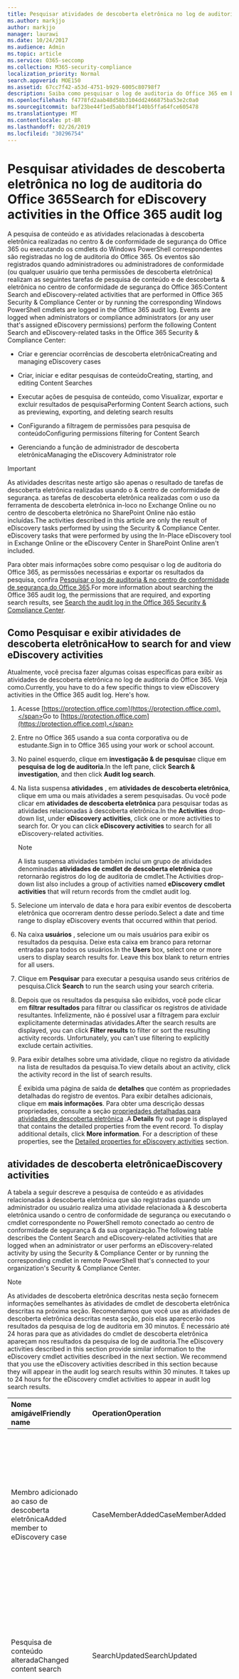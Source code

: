```yaml
---
title: Pesquisar atividades de descoberta eletrônica no log de auditoria do Office 365
ms.author: markjjo
author: markjjo
manager: laurawi
ms.date: 10/24/2017
ms.audience: Admin
ms.topic: article
ms.service: O365-seccomp
ms.collection: M365-security-compliance
localization_priority: Normal
search.appverid: MOE150
ms.assetid: 67cc7f42-a53d-4751-b929-6005c80798f7
description: Saiba como pesquisar o log de auditoria do Office 365 em busca de eventos registrados quando os administradores de conformidade executam tarefas de pesquisa de conteúdo &amp; e casos de descoberta eletrônica no centro de conformidade de segurança.
ms.openlocfilehash: f4778fd2aab48d58b3104dd2466875ba53e2c0a0
ms.sourcegitcommit: baf23be44f1ed5abbf84f140b5ffa64fce605478
ms.translationtype: MT
ms.contentlocale: pt-BR
ms.lasthandoff: 02/26/2019
ms.locfileid: "30296754"
---
```

# <a name="search-for-ediscovery-activities-in-the-office-365-audit-log"></a><span data-ttu-id="7f878-103">Pesquisar atividades de descoberta eletrônica no log de auditoria do Office 365</span><span class="sxs-lookup"><span data-stu-id="7f878-103">Search for eDiscovery activities in the Office 365 audit log</span></span>

<span data-ttu-id="7f878-p101">A pesquisa de conteúdo e as atividades relacionadas à descoberta eletrônica realizadas no centro &amp; de conformidade de segurança do Office 365 ou executando os cmdlets do Windows PowerShell correspondentes são registradas no log de auditoria do Office 365. Os eventos são registrados quando administradores ou administradores de conformidade (ou qualquer usuário que tenha permissões de descoberta eletrônica) realizam as seguintes tarefas de pesquisa de conteúdo e de descoberta &amp; eletrônica no centro de conformidade de segurança do Office 365:</span><span class="sxs-lookup"><span data-stu-id="7f878-p101">Content Search and eDiscovery-related activities that are performed in Office 365 Security &amp; Compliance Center or by running the corresponding Windows PowerShell cmdlets are logged in the Office 365 audit log. Events are logged when administrators or compliance administrators (or any user that's assigned eDiscovery permissions) perform the following Content Search and eDiscovery-related tasks in the Office 365 Security &amp; Compliance Center:</span></span>
  
- <span data-ttu-id="7f878-106">Criar e gerenciar ocorrências de descoberta eletrônica</span><span class="sxs-lookup"><span data-stu-id="7f878-106">Creating and managing eDiscovery cases</span></span>
    
- <span data-ttu-id="7f878-107">Criar, iniciar e editar pesquisas de conteúdo</span><span class="sxs-lookup"><span data-stu-id="7f878-107">Creating, starting, and editing Content Searches</span></span>
    
- <span data-ttu-id="7f878-108">Executar ações de pesquisa de conteúdo, como Visualizar, exportar e excluir resultados de pesquisa</span><span class="sxs-lookup"><span data-stu-id="7f878-108">Performing Content Search actions, such as previewing, exporting, and deleting search results</span></span>
    
- <span data-ttu-id="7f878-109">ConFigurando a filtragem de permissões para pesquisa de conteúdo</span><span class="sxs-lookup"><span data-stu-id="7f878-109">Configuring permissions filtering for Content Search</span></span>
    
- <span data-ttu-id="7f878-110">Gerenciando a função de administrador de descoberta eletrônica</span><span class="sxs-lookup"><span data-stu-id="7f878-110">Managing the eDiscovery Administrator role</span></span>
    
> [!IMPORTANT]
> <span data-ttu-id="7f878-p102">As atividades descritas neste artigo são apenas o resultado de tarefas de descoberta eletrônica realizadas usando o &amp; centro de conformidade de segurança. as tarefas de descoberta eletrônica realizadas com o uso da ferramenta de descoberta eletrônica in-loco no Exchange Online ou no centro de descoberta eletrônica no SharePoint Online não estão incluídas.</span><span class="sxs-lookup"><span data-stu-id="7f878-p102">The activities described in this article are only the result of eDiscovery tasks performed by using the Security &amp; Compliance Center. eDiscovery tasks that were performed by using the In-Place eDiscovery tool in Exchange Online or the eDiscovery Center in SharePoint Online aren't included.</span></span> 
  
<span data-ttu-id="7f878-113">Para obter mais informações sobre como pesquisar o log de auditoria do Office 365, as permissões necessárias e exportar os resultados da pesquisa, confira [Pesquisar o log de auditoria &amp; no centro de conformidade de segurança do Office 365](search-the-audit-log-in-security-and-compliance.md).</span><span class="sxs-lookup"><span data-stu-id="7f878-113">For more information about searching the Office 365 audit log, the permissions that are required, and exporting search results, see [Search the audit log in the Office 365 Security &amp; Compliance Center](search-the-audit-log-in-security-and-compliance.md).</span></span>
  
## <a name="how-to-search-for-and-view-ediscovery-activities"></a><span data-ttu-id="7f878-114">Como Pesquisar e exibir atividades de descoberta eletrônica</span><span class="sxs-lookup"><span data-stu-id="7f878-114">How to search for and view eDiscovery activities</span></span>

<span data-ttu-id="7f878-p103">Atualmente, você precisa fazer algumas coisas específicas para exibir as atividades de descoberta eletrônica no log de auditoria do Office 365. Veja como.</span><span class="sxs-lookup"><span data-stu-id="7f878-p103">Currently, you have to do a few specific things to view eDiscovery activities in the Office 365 audit log. Here's how.</span></span>
  
1. <span data-ttu-id="7f878-117">Acesse [https://protection.office.com](https://protection.office.com).</span><span class="sxs-lookup"><span data-stu-id="7f878-117">Go to [https://protection.office.com](https://protection.office.com).</span></span>
    
2. <span data-ttu-id="7f878-118">Entre no Office 365 usando a sua conta corporativa ou de estudante.</span><span class="sxs-lookup"><span data-stu-id="7f878-118">Sign in to Office 365 using your work or school account.</span></span>
    
3. <span data-ttu-id="7f878-119">No painel esquerdo, clique em **investigação &amp; de pesquisa**e clique em **pesquisa de log de auditoria**.</span><span class="sxs-lookup"><span data-stu-id="7f878-119">In the left pane, click **Search &amp; investigation**, and then click **Audit log search**.</span></span>
    
4. <span data-ttu-id="7f878-p104">Na lista suspensa **atividades** , em **atividades de descoberta eletrônica**, clique em uma ou mais atividades a serem pesquisadas. Ou você pode clicar em **atividades de descoberta eletrônica** para pesquisar todas as atividades relacionadas à descoberta eletrônica.</span><span class="sxs-lookup"><span data-stu-id="7f878-p104">In the **Activities** drop-down list, under **eDiscovery activities**, click one or more activities to search for. Or you can click **eDiscovery activities** to search for all eDiscovery-related activities.</span></span> 
    
    > [!NOTE]
    > <span data-ttu-id="7f878-122">A lista suspensa atividades também inclui um grupo de atividades denominadas **atividades de cmdlet de descoberta eletrônica** que retornarão registros do log de auditoria de cmdlet.</span><span class="sxs-lookup"><span data-stu-id="7f878-122">The Activities drop-down list also includes a group of activities named **eDiscovery cmdlet activities** that will return records from the cmdlet audit log.</span></span> 
  
5.  <span data-ttu-id="7f878-123">Selecione um intervalo de data e hora para exibir eventos de descoberta eletrônica que ocorreram dentro desse período.</span><span class="sxs-lookup"><span data-stu-id="7f878-123">Select a date and time range to display eDiscovery events that occurred within that period.</span></span> 
    
6. <span data-ttu-id="7f878-p105">Na caixa **usuários** , selecione um ou mais usuários para exibir os resultados da pesquisa. Deixe esta caixa em branco para retornar entradas para todos os usuários.</span><span class="sxs-lookup"><span data-stu-id="7f878-p105">In the **Users** box, select one or more users to display search results for. Leave this box blank to return entries for all users.</span></span> 
    
7. <span data-ttu-id="7f878-126">Clique em **Pesquisar** para executar a pesquisa usando seus critérios de pesquisa.</span><span class="sxs-lookup"><span data-stu-id="7f878-126">Click **Search** to run the search using your search criteria.</span></span> 
    
8. <span data-ttu-id="7f878-p106">Depois que os resultados da pesquisa são exibidos, você pode clicar em **filtrar resultados** para filtrar ou classificar os registros de atividade resultantes. Infelizmente, não é possível usar a filtragem para excluir explicitamente determinadas atividades.</span><span class="sxs-lookup"><span data-stu-id="7f878-p106">After the search results are displayed, you can click **Filter results** to filter or sort the resulting activity records. Unfortunately, you can't use filtering to explicitly exclude certain activities.</span></span> 
    
9. <span data-ttu-id="7f878-129">Para exibir detalhes sobre uma atividade, clique no registro da atividade na lista de resultados da pesquisa.</span><span class="sxs-lookup"><span data-stu-id="7f878-129">To view details about an activity, click the activity record in the list of search results.</span></span> 
    
    <span data-ttu-id="7f878-p107">É exibida uma página de saída de **detalhes** que contém as propriedades detalhadas do registro de eventos. Para exibir detalhes adicionais, clique em **mais informações**. Para obter uma descrição dessas propriedades, consulte a seção [propriedades detalhadas para atividades de descoberta eletrônica](#detailed-properties-for-ediscovery-activities) .</span><span class="sxs-lookup"><span data-stu-id="7f878-p107">A **Details** fly out page is displayed that contains the detailed properties from the event record. To display additional details, click **More information**. For a description of these properties, see the [Detailed properties for eDiscovery activities](#detailed-properties-for-ediscovery-activities) section.</span></span> 

  
## <a name="ediscovery-activities"></a><span data-ttu-id="7f878-133">atividades de descoberta eletrônica</span><span class="sxs-lookup"><span data-stu-id="7f878-133">eDiscovery activities</span></span>

<span data-ttu-id="7f878-134">A tabela a seguir descreve a pesquisa de conteúdo e as atividades relacionadas à descoberta eletrônica que são registradas quando um administrador ou usuário realiza uma atividade relacionada à &amp; descoberta eletrônica usando o centro de conformidade de segurança ou executando o cmdlet correspondente no PowerShell remoto conectado ao centro de conformidade de segurança &amp; da sua organização.</span><span class="sxs-lookup"><span data-stu-id="7f878-134">The following table describes the Content Search and eDiscovery-related activities that are logged when an administrator or user performs an eDiscovery-related activity by using the Security &amp; Compliance Center or by running the corresponding cmdlet in remote PowerShell that's connected to your organization's Security &amp; Compliance Center.</span></span> 
  
> [!NOTE]
> <span data-ttu-id="7f878-p108">As atividades de descoberta eletrônica descritas nesta seção fornecem informações semelhantes às atividades de cmdlet de descoberta eletrônica descritas na próxima seção. Recomendamos que você use as atividades de descoberta eletrônica descritas nesta seção, pois elas aparecerão nos resultados da pesquisa de log de auditoria em 30 minutos. É necessário até 24 horas para que as atividades do cmdlet de descoberta eletrônica apareçam nos resultados da pesquisa de log de auditoria.</span><span class="sxs-lookup"><span data-stu-id="7f878-p108">The eDiscovery activities described in this section provide similar information to the eDiscovery cmdlet activities described in the next section. We recommend that you use the eDiscovery activities described in this section because they will appear in the audit log search results within 30 minutes. It takes up to 24 hours for the eDiscovery cmdlet activities to appear in audit log search results.</span></span> 
  
|<span data-ttu-id="7f878-138">**Nome amigável**</span><span class="sxs-lookup"><span data-stu-id="7f878-138">**Friendly name**</span></span>|<span data-ttu-id="7f878-139">**Operation**</span><span class="sxs-lookup"><span data-stu-id="7f878-139">**Operation**</span></span>|<span data-ttu-id="7f878-140">**Cmdlet correspondente**</span><span class="sxs-lookup"><span data-stu-id="7f878-140">**Corresponding cmdlet**</span></span>|<span data-ttu-id="7f878-141">**Descrição**</span><span class="sxs-lookup"><span data-stu-id="7f878-141">**Description**</span></span>|
|:-----|:-----|:-----|:-----|
|<span data-ttu-id="7f878-142">Membro adicionado ao caso de descoberta eletrônica</span><span class="sxs-lookup"><span data-stu-id="7f878-142">Added member to eDiscovery case</span></span>  <br/> |<span data-ttu-id="7f878-143">CaseMemberAdded</span><span class="sxs-lookup"><span data-stu-id="7f878-143">CaseMemberAdded</span></span>  <br/> |<span data-ttu-id="7f878-144">Add-ComplianceCaseMember</span><span class="sxs-lookup"><span data-stu-id="7f878-144">Add-ComplianceCaseMember</span></span>  <br/> |<span data-ttu-id="7f878-p109">Um usuário foi adicionado como um membro de uma ocorrência de descoberta eletrônica. Como um membro de um caso, um usuário pode realizar várias tarefas relacionadas a maiúsculas e minúsculas, dependendo se foram atribuídas as permissões necessárias.</span><span class="sxs-lookup"><span data-stu-id="7f878-p109">A user was added as a member of an eDiscovery case. As a member of a case, a user can perform various case-related tasks depending on whether they have been assigned the necessary permissions.</span></span>  <br/> |
|<span data-ttu-id="7f878-147">Pesquisa de conteúdo alterada</span><span class="sxs-lookup"><span data-stu-id="7f878-147">Changed content search</span></span>  <br/> |<span data-ttu-id="7f878-148">SearchUpdated</span><span class="sxs-lookup"><span data-stu-id="7f878-148">SearchUpdated</span></span>  <br/> |<span data-ttu-id="7f878-149">Set-ComplianceSearch</span><span class="sxs-lookup"><span data-stu-id="7f878-149">Set-ComplianceSearch</span></span>  <br/> |<span data-ttu-id="7f878-p110">Uma pesquisa de conteúdo existente foi alterada. As alterações podem incluir adição ou remoção de locais de conteúdo ou edição da consulta de pesquisa.</span><span class="sxs-lookup"><span data-stu-id="7f878-p110">An existing content search was changed. Changes can include adding or removing content locations or editing the search query.</span></span>  <br/> |
|<span data-ttu-id="7f878-152">Associação de administrador de descoberta eletrônica alterada</span><span class="sxs-lookup"><span data-stu-id="7f878-152">Changed eDiscovery administrator membership</span></span>  <br/> |<span data-ttu-id="7f878-153">CaseAdminUpdated</span><span class="sxs-lookup"><span data-stu-id="7f878-153">CaseAdminUpdated</span></span>  <br/> |<span data-ttu-id="7f878-154">Update-eDiscoveryCaseAdmin</span><span class="sxs-lookup"><span data-stu-id="7f878-154">Update-eDiscoveryCaseAdmin</span></span>  <br/> |<span data-ttu-id="7f878-p111">A lista de administradores de descoberta eletrônica em sua organização foi alterada. Essa atividade é registrada quando a lista de administradores de descoberta eletrônica é substituída por um grupo de novos usuários. Se um único usuário for adicionado ou removido, a operação CaseAdminAdded será registrada.</span><span class="sxs-lookup"><span data-stu-id="7f878-p111">The list of eDiscovery Administrators in your organization was changed. This activity is logged when the list of eDiscovery Administrators is replaced with a group of new users. If a single user is added or removed, the CaseAdminAdded operation is logged.</span></span>  <br/> |
|<span data-ttu-id="7f878-158">Ocorrência de descoberta eletrônica alterada</span><span class="sxs-lookup"><span data-stu-id="7f878-158">Changed eDiscovery case</span></span>  <br/> |<span data-ttu-id="7f878-159">CaseUpdated</span><span class="sxs-lookup"><span data-stu-id="7f878-159">CaseUpdated</span></span>  <br/> |<span data-ttu-id="7f878-160">Set-ComplianceCase</span><span class="sxs-lookup"><span data-stu-id="7f878-160">Set-ComplianceCase</span></span>  <br/> |<span data-ttu-id="7f878-p112">Uma ocorrência de descoberta eletrônica foi alterada. As alterações incluem fechar uma ocorrência aberta ou reabrir uma ocorrência fechada.</span><span class="sxs-lookup"><span data-stu-id="7f878-p112">An eDiscovery case was changed. Changes include closing an open case or re-opening a closed case.</span></span>  <br/> |
|<span data-ttu-id="7f878-163">Associação de ocorrência de descoberta eletrônica alterada</span><span class="sxs-lookup"><span data-stu-id="7f878-163">Changed eDiscovery case membership</span></span>  <br/> |<span data-ttu-id="7f878-164">CaseMemberUpdated</span><span class="sxs-lookup"><span data-stu-id="7f878-164">CaseMemberUpdated</span></span>  <br/> |<span data-ttu-id="7f878-165">Update-ComplianceCaseMember</span><span class="sxs-lookup"><span data-stu-id="7f878-165">Update-ComplianceCaseMember</span></span>  <br/> |<span data-ttu-id="7f878-p113">A lista de membros de um caso de descoberta eletrônica foi alterada. Essa atividade é registrada quando todos os membros são substituídos por um grupo de novos usuários. Se um único membro for adicionado ou removido, a operação CaseMemberAdded ou CaseMemberRemoved será registrada.</span><span class="sxs-lookup"><span data-stu-id="7f878-p113">The membership list of an eDiscovery case was changed. This activity is logged when all members are replaced with a group of new users. If a single member is added or removed, CaseMemberAdded or CaseMemberRemoved operation is logged.</span></span>  <br/> |
|<span data-ttu-id="7f878-169">Filtro de permissões de pesquisa alterado</span><span class="sxs-lookup"><span data-stu-id="7f878-169">Changed search permissions filter</span></span>  <br/> |<span data-ttu-id="7f878-170">SearchPermissionUpdated</span><span class="sxs-lookup"><span data-stu-id="7f878-170">SearchPermissionUpdated</span></span>  <br/> |<span data-ttu-id="7f878-171">Set-ComplianceSecurityFilter</span><span class="sxs-lookup"><span data-stu-id="7f878-171">Set-ComplianceSecurityFilter</span></span>  <br/> |<span data-ttu-id="7f878-172">Um filtro de permissões de pesquisa foi alterado.</span><span class="sxs-lookup"><span data-stu-id="7f878-172">A search permissions filter was changed.</span></span>  <br/> |
|<span data-ttu-id="7f878-173">Consulta de pesquisa de retenção de caso de descoberta eletrônica alterada</span><span class="sxs-lookup"><span data-stu-id="7f878-173">Changed search query for eDiscovery case hold</span></span>  <br/> |<span data-ttu-id="7f878-174">HoldUpdated</span><span class="sxs-lookup"><span data-stu-id="7f878-174">HoldUpdated</span></span>  <br/> |<span data-ttu-id="7f878-175">Set-CaseHoldRule</span><span class="sxs-lookup"><span data-stu-id="7f878-175">Set-CaseHoldRule</span></span>  <br/> |<span data-ttu-id="7f878-p114">Um bloqueio baseado em consulta associado a um caso de descoberta eletrônica foi alterado. As alterações possíveis incluem a edição da consulta ou do intervalo de datas de uma retenção baseada em consulta.</span><span class="sxs-lookup"><span data-stu-id="7f878-p114">A query-based hold associated with an eDiscovery case was changed. Possible changes include editing the query or date range for a query-based hold.</span></span>  <br/> |
|<span data-ttu-id="7f878-178">Item de visualização de pesquisa de conteúdo baixado</span><span class="sxs-lookup"><span data-stu-id="7f878-178">Content search preview item downloaded</span></span>  <br/> |<span data-ttu-id="7f878-179">PreviewItemDownloaded</span><span class="sxs-lookup"><span data-stu-id="7f878-179">PreviewItemDownloaded</span></span>  <br/> |<span data-ttu-id="7f878-180">N/D</span><span class="sxs-lookup"><span data-stu-id="7f878-180">N/A</span></span>  <br/> |<span data-ttu-id="7f878-181">Um usuário baixou um item para seu computador local (clicando no link **baixar item original** ) ao visualizar os resultados da pesquisa.</span><span class="sxs-lookup"><span data-stu-id="7f878-181">A user downloaded an item to their local computer (by clicking the **Download original item** link) when previewing search results.</span></span>  <br/> |
|<span data-ttu-id="7f878-182">Item de visualização de pesquisa de conteúdo listado</span><span class="sxs-lookup"><span data-stu-id="7f878-182">Content search preview item listed</span></span>  <br/> |<span data-ttu-id="7f878-183">PreviewItemListed</span><span class="sxs-lookup"><span data-stu-id="7f878-183">PreviewItemListed</span></span>  <br/> |<span data-ttu-id="7f878-184">N/D</span><span class="sxs-lookup"><span data-stu-id="7f878-184">N/A</span></span>  <br/> |<span data-ttu-id="7f878-185">Um usuário clicou em **Visualizar resultados da pesquisa** para exibir a página Visualizar resultados da pesquisa, que lista até 1000 itens dos resultados de uma pesquisa de conteúdo.</span><span class="sxs-lookup"><span data-stu-id="7f878-185">A user clicked **Preview search results** to display the preview search results page, which lists up to 1000 items from the results of a Content Search.</span></span>  <br/> |
|<span data-ttu-id="7f878-186">Item de visualização de pesquisa de conteúdo exibido</span><span class="sxs-lookup"><span data-stu-id="7f878-186">Content search preview item viewed</span></span>  <br/> |<span data-ttu-id="7f878-187">PreviewItemRendered</span><span class="sxs-lookup"><span data-stu-id="7f878-187">PreviewItemRendered</span></span>  <br/> |<span data-ttu-id="7f878-188">N/D</span><span class="sxs-lookup"><span data-stu-id="7f878-188">N/A</span></span>  <br/> |<span data-ttu-id="7f878-189">Um gerente de descoberta eletrônica exibiu um item clicando nele ao visualizar os resultados da pesquisa.</span><span class="sxs-lookup"><span data-stu-id="7f878-189">An eDiscovery manager viewed an item by clicking it when previewing search results.</span></span>  <br/> |
|<span data-ttu-id="7f878-190">Pesquisa de conteúdo criada</span><span class="sxs-lookup"><span data-stu-id="7f878-190">Created content search</span></span>  <br/> |<span data-ttu-id="7f878-191">SearchCreated</span><span class="sxs-lookup"><span data-stu-id="7f878-191">SearchCreated</span></span>  <br/> |<span data-ttu-id="7f878-192">New-ComplianceSearch</span><span class="sxs-lookup"><span data-stu-id="7f878-192">New-ComplianceSearch</span></span>  <br/> |<span data-ttu-id="7f878-193">Uma nova pesquisa de conteúdo foi criada.</span><span class="sxs-lookup"><span data-stu-id="7f878-193">A new content search was created.</span></span>  <br/> |
|<span data-ttu-id="7f878-194">Administrador de descoberta eletrônica criado</span><span class="sxs-lookup"><span data-stu-id="7f878-194">Created eDiscovery administrator</span></span>  <br/> |<span data-ttu-id="7f878-195">CaseAdminAdded</span><span class="sxs-lookup"><span data-stu-id="7f878-195">CaseAdminAdded</span></span>  <br/> |<span data-ttu-id="7f878-196">Add-eDiscoveryCaseAdmin</span><span class="sxs-lookup"><span data-stu-id="7f878-196">Add-eDiscoveryCaseAdmin</span></span>  <br/> |<span data-ttu-id="7f878-197">Um usuário foi adicionado como um administrador de descoberta eletrônica na organização.</span><span class="sxs-lookup"><span data-stu-id="7f878-197">A user was added as an eDiscovery Administrator in the organization.</span></span>  <br/> |
|<span data-ttu-id="7f878-198">Ocorrência de descoberta eletrônica criada</span><span class="sxs-lookup"><span data-stu-id="7f878-198">Created eDiscovery case</span></span>  <br/> |<span data-ttu-id="7f878-199">CaseAdded</span><span class="sxs-lookup"><span data-stu-id="7f878-199">CaseAdded</span></span>  <br/> |<span data-ttu-id="7f878-200">New-ComplianceCase</span><span class="sxs-lookup"><span data-stu-id="7f878-200">New-ComplianceCase</span></span>  <br/> |<span data-ttu-id="7f878-p115">Um caso de descoberta eletrônica foi criado. Quando um caso é criado, você só precisa dar um nome a ele. Outras tarefas relacionadas a maiúsculas e minúsculas, como a adição de membros, a criação de isenções e a criação de pesquisas de conteúdo associadas ao caso de eventos adicionais serem registrados.</span><span class="sxs-lookup"><span data-stu-id="7f878-p115">An eDiscovery case was created. When a case is created, you only have to give it a name. Other case-related tasks such as adding members, creating holds, and creating content searches associated with the case result in additional events being logged.</span></span>  <br/> |
|<span data-ttu-id="7f878-204">Filtro de permissões de pesquisa criado</span><span class="sxs-lookup"><span data-stu-id="7f878-204">Created search permissions filter</span></span>  <br/> |<span data-ttu-id="7f878-205">SearchPermissionCreated</span><span class="sxs-lookup"><span data-stu-id="7f878-205">SearchPermissionCreated</span></span>  <br/> |<span data-ttu-id="7f878-206">New-ComplianceSecurityFilter</span><span class="sxs-lookup"><span data-stu-id="7f878-206">New-ComplianceSecurityFilter</span></span>  <br/> |<span data-ttu-id="7f878-207">Um filtro de permissões de pesquisa foi criado.</span><span class="sxs-lookup"><span data-stu-id="7f878-207">A search permissions filter was created.</span></span>  <br/> |
|<span data-ttu-id="7f878-208">Consulta de pesquisa de retenção de caso de descoberta eletrônica criada</span><span class="sxs-lookup"><span data-stu-id="7f878-208">Created search query for eDiscovery case hold</span></span>  <br/> |<span data-ttu-id="7f878-209">HoldCreated</span><span class="sxs-lookup"><span data-stu-id="7f878-209">HoldCreated</span></span>  <br/> |<span data-ttu-id="7f878-210">New-CaseHoldRule</span><span class="sxs-lookup"><span data-stu-id="7f878-210">New-CaseHoldRule</span></span>  <br/> |<span data-ttu-id="7f878-211">Um bloqueio baseado em consulta associado a um caso de descoberta eletrônica foi criado.</span><span class="sxs-lookup"><span data-stu-id="7f878-211">A query-based hold associated with an eDiscovery case was created.</span></span>  <br/> |
|<span data-ttu-id="7f878-212">Pesquisa de conteúdo excluída</span><span class="sxs-lookup"><span data-stu-id="7f878-212">Deleted content search</span></span>  <br/> |<span data-ttu-id="7f878-213">SearchRemoved</span><span class="sxs-lookup"><span data-stu-id="7f878-213">SearchRemoved</span></span>  <br/> |<span data-ttu-id="7f878-214">Remove-ComplianceSearch</span><span class="sxs-lookup"><span data-stu-id="7f878-214">Remove-ComplianceSearch</span></span>  <br/> |<span data-ttu-id="7f878-215">Uma pesquisa de conteúdo existente foi excluída.</span><span class="sxs-lookup"><span data-stu-id="7f878-215">An existing content search was deleted.</span></span>  <br/> |
|<span data-ttu-id="7f878-216">Administrador de descoberta eletrônica excluído</span><span class="sxs-lookup"><span data-stu-id="7f878-216">Deleted eDiscovery administrator</span></span>  <br/> |<span data-ttu-id="7f878-217">CaseAdminRemoved</span><span class="sxs-lookup"><span data-stu-id="7f878-217">CaseAdminRemoved</span></span>  <br/> |<span data-ttu-id="7f878-218">Remove-eDiscoveryCaseAdmin</span><span class="sxs-lookup"><span data-stu-id="7f878-218">Remove-eDiscoveryCaseAdmin</span></span>  <br/> |<span data-ttu-id="7f878-219">Um administrador de descoberta eletrônica foi excluído da sua organização.</span><span class="sxs-lookup"><span data-stu-id="7f878-219">An eDiscovery Administrator was deleted from your organization.</span></span>  <br/> |
|<span data-ttu-id="7f878-220">Caso de descoberta eletrônica excluída</span><span class="sxs-lookup"><span data-stu-id="7f878-220">Deleted eDiscovery case</span></span>  <br/> |<span data-ttu-id="7f878-221">CaseRemoved</span><span class="sxs-lookup"><span data-stu-id="7f878-221">CaseRemoved</span></span>  <br/> |<span data-ttu-id="7f878-222">Remove-ComplianceCase</span><span class="sxs-lookup"><span data-stu-id="7f878-222">Remove-ComplianceCase</span></span>  <br/> |<span data-ttu-id="7f878-p116">Uma ocorrência de descoberta eletrônica foi excluída. Observe que qualquer retenção associada ao caso deve ser removido para que o caso possa ser excluído.</span><span class="sxs-lookup"><span data-stu-id="7f878-p116">An eDiscovery case was deleted. Note that any hold associated with the case has to be removed before the case can be deleted.</span></span>  <br/> |
|<span data-ttu-id="7f878-225">Filtro de permissões de pesquisa excluído</span><span class="sxs-lookup"><span data-stu-id="7f878-225">Deleted search permissions filter</span></span>  <br/> |<span data-ttu-id="7f878-226">SearchPermissionRemoved</span><span class="sxs-lookup"><span data-stu-id="7f878-226">SearchPermissionRemoved</span></span>  <br/> |<span data-ttu-id="7f878-227">Remove-ComplianceSecurityFilter</span><span class="sxs-lookup"><span data-stu-id="7f878-227">Remove-ComplianceSecurityFilter</span></span>  <br/> |<span data-ttu-id="7f878-228">Um filtro de permissões de pesquisa foi excluído.</span><span class="sxs-lookup"><span data-stu-id="7f878-228">A search permissions filter was deleted.</span></span>  <br/> |
|<span data-ttu-id="7f878-229">Consulta de pesquisa de retenção de caso de descoberta eletrônica excluída</span><span class="sxs-lookup"><span data-stu-id="7f878-229">Deleted search query for eDiscovery case hold</span></span>  <br/> |<span data-ttu-id="7f878-230">HoldRemoved</span><span class="sxs-lookup"><span data-stu-id="7f878-230">HoldRemoved</span></span>  <br/> |<span data-ttu-id="7f878-231">Remove-CaseHoldRule</span><span class="sxs-lookup"><span data-stu-id="7f878-231">Remove-CaseHoldRule</span></span>  <br/> |<span data-ttu-id="7f878-p117">Um bloqueio baseado em consulta associado a um caso de descoberta eletrônica foi excluído. Remover a consulta da retenção geralmente é o resultado da exclusão de uma isenção. Quando uma consulta de bloqueio ou retenção é excluída, os locais de conteúdo que estavam em retenção são lançados.</span><span class="sxs-lookup"><span data-stu-id="7f878-p117">A query-based hold associated with an eDiscovery case was deleted. Removing the query from the hold is often the result of deleting a hold. When a hold or a hold query are deleted, the content locations that were on hold are released.</span></span>  <br/> |
|<span data-ttu-id="7f878-235">Exportação baixa de pesquisa de conteúdo</span><span class="sxs-lookup"><span data-stu-id="7f878-235">Downloaded export of content search</span></span>  <br/> |<span data-ttu-id="7f878-236">SearchExportDownloaded</span><span class="sxs-lookup"><span data-stu-id="7f878-236">SearchExportDownloaded</span></span>  <br/> |<span data-ttu-id="7f878-237">N/D</span><span class="sxs-lookup"><span data-stu-id="7f878-237">N/A</span></span>  <br/> |<span data-ttu-id="7f878-p118">Um usuário baixou os resultados de uma pesquisa de conteúdo para o computador local. Observe que uma **exportação iniciada da atividade de pesquisa de conteúdo** deve ser iniciada para que os resultados da pesquisa possam ser baixados.</span><span class="sxs-lookup"><span data-stu-id="7f878-p118">A user downloaded the results of a content search to their local computer. Note that a **Started export of content search** activity has to be initiated before search results can be downloaded.  </span></span><br/> |
|<span data-ttu-id="7f878-240">Resultados visualizados da pesquisa de conteúdo</span><span class="sxs-lookup"><span data-stu-id="7f878-240">Previewed results of content search</span></span>  <br/> |<span data-ttu-id="7f878-241">SearchPreviewed</span><span class="sxs-lookup"><span data-stu-id="7f878-241">SearchPreviewed</span></span>  <br/> |<span data-ttu-id="7f878-242">N/D</span><span class="sxs-lookup"><span data-stu-id="7f878-242">N/A</span></span>  <br/> |<span data-ttu-id="7f878-243">Um usuário visualize os resultados de uma pesquisa de conteúdo.</span><span class="sxs-lookup"><span data-stu-id="7f878-243">A user previewed the results of a content search.</span></span>  <br/> |
|<span data-ttu-id="7f878-244">Resultados excluídos da pesquisa de conteúdo</span><span class="sxs-lookup"><span data-stu-id="7f878-244">Purged results of content search</span></span>  <br/> |<span data-ttu-id="7f878-245">SearchResultsPurged</span><span class="sxs-lookup"><span data-stu-id="7f878-245">SearchResultsPurged</span></span>  <br/> |<span data-ttu-id="7f878-246">New-ComplianceSearchAction</span><span class="sxs-lookup"><span data-stu-id="7f878-246">New-ComplianceSearchAction</span></span>  <br/> |<span data-ttu-id="7f878-247">Um usuário limpou os resultados de uma pesquisa de conteúdo executando o comando **New-ComplianceSearchAction-Purge** .</span><span class="sxs-lookup"><span data-stu-id="7f878-247">A user purged the results of a Content Search by running the **New-ComplianceSearchAction -Purge** command.</span></span>  <br/> |
|<span data-ttu-id="7f878-248">Análise de pesquisa de conteúdo reMovida</span><span class="sxs-lookup"><span data-stu-id="7f878-248">Removed analysis of content search</span></span>  <br/> |<span data-ttu-id="7f878-249">RemovedSearchResultsSentToZoom</span><span class="sxs-lookup"><span data-stu-id="7f878-249">RemovedSearchResultsSentToZoom</span></span>  <br/> |<span data-ttu-id="7f878-250">Remove-ComplianceSearchAction</span><span class="sxs-lookup"><span data-stu-id="7f878-250">Remove-ComplianceSearchAction</span></span>  <br/> |<span data-ttu-id="7f878-p119">Uma ação de preparação de pesquisa de conteúdo (para preparar resultados de pesquisa para a descoberta eletrônica avançada do Office 365) foi excluída. Se a ação de preparação tiver menos de duas semanas, os resultados da pesquisa que foram preparados para descoberta eletrônica avançada foram excluídos da área de armazenamento do Microsoft Azure. Se a ação de preparação tiver mais de duas semanas, esse evento indicará que somente a ação de preparação correspondente foi excluída.</span><span class="sxs-lookup"><span data-stu-id="7f878-p119">A content search prepare action (to prepare search results for Office 365 Advanced eDiscovery) was deleted. If the preparation action was less than two weeks old, the search results that were prepared for Advanced eDiscovery were deleted from the Microsoft Azure storage area. If the preparation action was older than 2 weeks, then this event indicates that only the corresponding preparation action was deleted.</span></span>  <br/> |
|<span data-ttu-id="7f878-254">Exportação de pesquisa de conteúdo reMovida</span><span class="sxs-lookup"><span data-stu-id="7f878-254">Removed export of content search</span></span>  <br/> |<span data-ttu-id="7f878-255">RemovedSearchExported</span><span class="sxs-lookup"><span data-stu-id="7f878-255">RemovedSearchExported</span></span>  <br/> |<span data-ttu-id="7f878-256">Remove-ComplianceSearchAction</span><span class="sxs-lookup"><span data-stu-id="7f878-256">Remove-ComplianceSearchAction</span></span>  <br/> |<span data-ttu-id="7f878-p120">Uma ação de exportação de pesquisa de conteúdo foi excluída. Se a ação de exportação tiver menos de duas semanas, os resultados da pesquisa que foram carregados para a área de armazenamento do Microsoft Azure foram excluídos. Se a ação de exportação tiver mais de duas semanas, esse evento indicará que somente a ação de exportação correspondente foi excluída.</span><span class="sxs-lookup"><span data-stu-id="7f878-p120">A content search export action was deleted. If the export action was less than two weeks old, the search results that were uploaded to the Microsoft Azure storage area were deleted. If the export action was older than 2 weeks, then this event indicates that only the corresponding export action was deleted.</span></span>  <br/> |
|<span data-ttu-id="7f878-260">Membro removido da ocorrência de descoberta eletrônica</span><span class="sxs-lookup"><span data-stu-id="7f878-260">Removed member from eDiscovery case</span></span>  <br/> |<span data-ttu-id="7f878-261">CaseMemberRemoved</span><span class="sxs-lookup"><span data-stu-id="7f878-261">CaseMemberRemoved</span></span>  <br/> |<span data-ttu-id="7f878-262">Remove-ComplianceCaseMember</span><span class="sxs-lookup"><span data-stu-id="7f878-262">Remove-ComplianceCaseMember</span></span>  <br/> |<span data-ttu-id="7f878-263">Um usuário foi removido como membro de uma ocorrência de descoberta eletrônica.</span><span class="sxs-lookup"><span data-stu-id="7f878-263">A user was removed as a member of an eDiscovery case.</span></span>  <br/> |
|<span data-ttu-id="7f878-264">Removidos resultados da visualização da pesquisa de conteúdo</span><span class="sxs-lookup"><span data-stu-id="7f878-264">Removed preview results of content search</span></span>  <br/> |<span data-ttu-id="7f878-265">RemovedSearchPreviewed</span><span class="sxs-lookup"><span data-stu-id="7f878-265">RemovedSearchPreviewed</span></span>  <br/> |<span data-ttu-id="7f878-266">Remove-ComplianceSearchAction</span><span class="sxs-lookup"><span data-stu-id="7f878-266">Remove-ComplianceSearchAction</span></span>  <br/> |<span data-ttu-id="7f878-267">Uma ação de visualização de pesquisa de conteúdo foi excluída.</span><span class="sxs-lookup"><span data-stu-id="7f878-267">A content search preview action was deleted.</span></span>  <br/> |
|<span data-ttu-id="7f878-268">Ação de limpeza reMovida executada na pesquisa de conteúdo</span><span class="sxs-lookup"><span data-stu-id="7f878-268">Removed purge action performed on content search</span></span>  <br/> |<span data-ttu-id="7f878-269">RemovedSearchResultsPurged</span><span class="sxs-lookup"><span data-stu-id="7f878-269">RemovedSearchResultsPurged</span></span>  <br/> |<span data-ttu-id="7f878-270">Remove-ComplianceSearchAction</span><span class="sxs-lookup"><span data-stu-id="7f878-270">Remove-ComplianceSearchAction</span></span>  <br/> |<span data-ttu-id="7f878-271">Uma ação de limpeza de pesquisa de conteúdo foi excluída.</span><span class="sxs-lookup"><span data-stu-id="7f878-271">A content search purge action was deleted.</span></span>  <br/> |
|<span data-ttu-id="7f878-272">Relatório de pesquisa removido</span><span class="sxs-lookup"><span data-stu-id="7f878-272">Removed search report</span></span>  <br/> |<span data-ttu-id="7f878-273">SearchReportRemoved</span><span class="sxs-lookup"><span data-stu-id="7f878-273">SearchReportRemoved</span></span>  <br/> |<span data-ttu-id="7f878-274">Remove-ComplianceSearchAction</span><span class="sxs-lookup"><span data-stu-id="7f878-274">Remove-ComplianceSearchAction</span></span>  <br/> |<span data-ttu-id="7f878-275">Uma ação de relatório de exportação de pesquisa de conteúdo foi excluída.</span><span class="sxs-lookup"><span data-stu-id="7f878-275">A content search export report action was deleted.</span></span>  <br/> |
|<span data-ttu-id="7f878-276">Análise de pesquisa de conteúdo iniciada</span><span class="sxs-lookup"><span data-stu-id="7f878-276">Started analysis of content search</span></span>  <br/> |<span data-ttu-id="7f878-277">SearchResultsSentToZoom</span><span class="sxs-lookup"><span data-stu-id="7f878-277">SearchResultsSentToZoom</span></span>  <br/> |<span data-ttu-id="7f878-278">New-ComplianceSearchAction</span><span class="sxs-lookup"><span data-stu-id="7f878-278">New-ComplianceSearchAction</span></span>  <br/> |<span data-ttu-id="7f878-279">Os resultados de uma pesquisa de conteúdo foram preparados para análise na descoberta eletrônica avançada.</span><span class="sxs-lookup"><span data-stu-id="7f878-279">The results of a content search were prepared for analysis in Advanced eDiscovery.</span></span>  <br/> |
|<span data-ttu-id="7f878-280">Pesquisa de conteúdo iniciada</span><span class="sxs-lookup"><span data-stu-id="7f878-280">Started content search</span></span>  <br/> |<span data-ttu-id="7f878-281">SearchStarted</span><span class="sxs-lookup"><span data-stu-id="7f878-281">SearchStarted</span></span>  <br/> |<span data-ttu-id="7f878-282">Start-ComplianceSearch</span><span class="sxs-lookup"><span data-stu-id="7f878-282">Start-ComplianceSearch</span></span>  <br/> |<span data-ttu-id="7f878-p121">Uma pesquisa de conteúdo foi iniciada. Quando você cria ou altera uma pesquisa de conteúdo usando a GUI &amp; do centro de conformidade de segurança, a pesquisa é iniciada automaticamente. Se você criar ou alterar uma pesquisa usando o cmdlet **New-ComplianceSearch** ou **set-ComplianceSearch** , será necessário executar o cmdlet **Start-ComplianceSearch** para iniciar a pesquisa.</span><span class="sxs-lookup"><span data-stu-id="7f878-p121">A content search was started. When you create or change a content search by using the Security &amp; Compliance Center GUI, the search is automatically started. If you create or change a search by using the **New-ComplianceSearch** or **Set-ComplianceSearch** cmdlet, you have to run the **Start-ComplianceSearch** cmdlet to start the search.  </span></span><br/> |
|<span data-ttu-id="7f878-286">Exportação de pesquisa de conteúdo iniciada</span><span class="sxs-lookup"><span data-stu-id="7f878-286">Started export of content search</span></span>  <br/> |<span data-ttu-id="7f878-287">SearchExported</span><span class="sxs-lookup"><span data-stu-id="7f878-287">SearchExported</span></span>  <br/> |<span data-ttu-id="7f878-288">New-ComplianceSearchAction</span><span class="sxs-lookup"><span data-stu-id="7f878-288">New-ComplianceSearchAction</span></span>  <br/> |<span data-ttu-id="7f878-289">Um usuário exportou os resultados de uma pesquisa de conteúdo.</span><span class="sxs-lookup"><span data-stu-id="7f878-289">A user exported the results of a content search.</span></span>  <br/> |
|<span data-ttu-id="7f878-290">Relatório de exportação iniciado</span><span class="sxs-lookup"><span data-stu-id="7f878-290">Started export report</span></span>  <br/> |<span data-ttu-id="7f878-291">SearchReport</span><span class="sxs-lookup"><span data-stu-id="7f878-291">SearchReport</span></span>  <br/> |<span data-ttu-id="7f878-292">New-ComplianceSearchAction</span><span class="sxs-lookup"><span data-stu-id="7f878-292">New-ComplianceSearchAction</span></span>  <br/> |<span data-ttu-id="7f878-293">Um usuário exportou um relatório de pesquisa de conteúdo.</span><span class="sxs-lookup"><span data-stu-id="7f878-293">A user exported a content search report.</span></span>  <br/> |
|<span data-ttu-id="7f878-294">Pesquisa de conteúdo interrompida</span><span class="sxs-lookup"><span data-stu-id="7f878-294">Stopped content search</span></span>  <br/> |<span data-ttu-id="7f878-295">SearchStopped</span><span class="sxs-lookup"><span data-stu-id="7f878-295">SearchStopped</span></span>  <br/> |<span data-ttu-id="7f878-296">Stop-ComplianceSearch</span><span class="sxs-lookup"><span data-stu-id="7f878-296">Stop-ComplianceSearch</span></span>  <br/> |<span data-ttu-id="7f878-297">Um usuário interrompeu uma pesquisa de conteúdo.</span><span class="sxs-lookup"><span data-stu-id="7f878-297">A user stopped a content search.</span></span>  <br/> |
  
## <a name="ediscovery-cmdlet-activities"></a><span data-ttu-id="7f878-298">atividades de cmdlet de descoberta eletrônica</span><span class="sxs-lookup"><span data-stu-id="7f878-298">eDiscovery cmdlet activities</span></span>

<span data-ttu-id="7f878-p122">A tabela a seguir lista os registros de log de auditoria de cmdlet que são registrados quando um administrador ou usuário realiza uma atividade relacionada à descoberta &amp; eletrônica usando o centro de conformidade de segurança ou executando o cmdlet correspondente no PowerShell remoto que é conectado ao centro de conformidade de &amp; segurança da sua organização. Observe que as informações detalhadas no registro de log de auditoria são diferentes para as atividades de cmdlet listadas nesta tabela e as atividades de descoberta eletrônica descritas na seção anterior.</span><span class="sxs-lookup"><span data-stu-id="7f878-p122">The following table lists the cmdlet audit log records that are logged when an administrator or user performs an eDiscovery-related activity by using the Security &amp; Compliance Center or by running the corresponding cmdlet in remote PowerShell that's connected to your organization's Security &amp; Compliance Center. Note that the detailed information in the audit log record is different for the cmdlet activities listed in this table and the eDiscovery activities described in the previous section.</span></span> 
  
<span data-ttu-id="7f878-301">Conforme mencionado anteriormente, é necessário até 24 horas para atividades de cmdlet de descoberta eletrônica serem exibidas nos resultados de pesquisa do log de auditoria.</span><span class="sxs-lookup"><span data-stu-id="7f878-301">As previously stated, it takes up to 24 hours for eDiscovery cmdlet activities to appear in the audit log search results.</span></span>
  
> [!TIP]
> <span data-ttu-id="7f878-p123">Os cmdlets na coluna **operação** da tabela a seguir são vinculados ao tópico da ajuda do cmdlet correspondente no TechNet. Vá para o tópico de ajuda do cmdlet para obter uma descrição dos parâmetros disponíveis para cada cmdlet. O parâmetro e o valor de parâmetro que foram usados com um cmdlet estão incluídos na entrada de log de auditoria para cada atividade de cmdlet de descoberta eletrônica registrada.</span><span class="sxs-lookup"><span data-stu-id="7f878-p123">The cmdlets in the **Operation** column in the following table are linked to the corresponding cmdlet help topic on TechNet. Go to the cmdlet help topic for a description of the available parameters for each cmdlet. The parameter and the parameter value that were used with a cmdlet are included in the audit log entry for each eDiscovery cmdlet activity that's logged.</span></span> 
  
|<span data-ttu-id="7f878-305">**Nome amigável**</span><span class="sxs-lookup"><span data-stu-id="7f878-305">**Friendly name**</span></span>|<span data-ttu-id="7f878-306">**Operação (cmdlet)**</span><span class="sxs-lookup"><span data-stu-id="7f878-306">**Operation (cmdlet)**</span></span>|<span data-ttu-id="7f878-307">**Descrição**</span><span class="sxs-lookup"><span data-stu-id="7f878-307">**Description**</span></span>|
|:-----|:-----|:-----|
|<span data-ttu-id="7f878-308">Criação de retenção em caso de descoberta eletrônica</span><span class="sxs-lookup"><span data-stu-id="7f878-308">Created hold in eDiscovery case</span></span>  <br/> |[<span data-ttu-id="7f878-309">New-CaseHoldPolicy</span><span class="sxs-lookup"><span data-stu-id="7f878-309">New-CaseHoldPolicy</span></span>](https://go.microsoft.com/fwlink/p/?LinkId=823813) <br/> |<span data-ttu-id="7f878-p124">Uma retenção foi criada para uma ocorrência de descoberta eletrônica. Uma retenção pode ser criada com ou sem a especificação de uma fonte de conteúdo. Se as fontes de conteúdo forem especificadas, elas serão identificadas na entrada do log de auditoria.</span><span class="sxs-lookup"><span data-stu-id="7f878-p124">A hold was created for an eDiscovery case. A hold can be created with or without specifying a content source. If content sources are specified, they'll be identified in the audit log entry.</span></span>  <br/> |
|<span data-ttu-id="7f878-313">Excluído o bloqueio de ocorrência de descoberta eletrônica</span><span class="sxs-lookup"><span data-stu-id="7f878-313">Deleted hold from eDiscovery case</span></span>  <br/> |[<span data-ttu-id="7f878-314">Remove-CaseHoldPolicy</span><span class="sxs-lookup"><span data-stu-id="7f878-314">Remove-CaseHoldPolicy</span></span>](https://go.microsoft.com/fwlink/p/?LinkId=823814) <br/> |<span data-ttu-id="7f878-p125">Uma retenção associada a um caso de descoberta eletrônica foi excluída. Excluir uma isenção libera todos os locais de conteúdo da isenção. A exclusão da retenção também resulta na exclusão das regras de bloqueio de caso associadas à retenção (consulte **Remove-CaseHoldRule** abaixo).</span><span class="sxs-lookup"><span data-stu-id="7f878-p125">A hold that is associated with an eDiscovery case was deleted. Deleting a hold releases all of the content locations from the hold. Deleting the hold also results in deleting the case hold rules associated with the hold (see **Remove-CaseHoldRule** below).  </span></span><br/> |
|<span data-ttu-id="7f878-318">Retenção alterada no caso de descoberta eletrônica</span><span class="sxs-lookup"><span data-stu-id="7f878-318">Changed hold in eDiscovery case</span></span>  <br/> |[<span data-ttu-id="7f878-319">Set-CaseHoldPolicy</span><span class="sxs-lookup"><span data-stu-id="7f878-319">Set-CaseHoldPolicy</span></span>](https://go.microsoft.com/fwlink/p/?LinkId=823815) <br/> |<span data-ttu-id="7f878-p126">Uma retenção associada a uma descoberta eletrônica foi alterada. As alterações possíveis incluem adição ou remoção de locais de conteúdo ou desativação (desabilitando) a retenção.</span><span class="sxs-lookup"><span data-stu-id="7f878-p126">A hold that is associated with an eDiscovery was changed. Possible changes include adding or removing content locations or turning off (disabling) the hold.</span></span>  <br/> |
|<span data-ttu-id="7f878-322">Consulta de pesquisa de retenção de caso de descoberta eletrônica criada</span><span class="sxs-lookup"><span data-stu-id="7f878-322">Created search query for eDiscovery case hold</span></span>  <br/> |[<span data-ttu-id="7f878-323">New-CaseHoldRule</span><span class="sxs-lookup"><span data-stu-id="7f878-323">New-CaseHoldRule</span></span>](https://go.microsoft.com/fwlink/p/?LinkId=823816) <br/> |<span data-ttu-id="7f878-324">Um bloqueio baseado em consulta associado a um caso de descoberta eletrônica foi criado.</span><span class="sxs-lookup"><span data-stu-id="7f878-324">A query-based hold associated with an eDiscovery case was created.</span></span>  <br/> |
|<span data-ttu-id="7f878-325">Consulta de pesquisa de retenção de caso de descoberta eletrônica excluída</span><span class="sxs-lookup"><span data-stu-id="7f878-325">Deleted search query for eDiscovery case hold</span></span>  <br/> |[<span data-ttu-id="7f878-326">Remove-CaseHoldRule</span><span class="sxs-lookup"><span data-stu-id="7f878-326">Remove-CaseHoldRule</span></span>](https://go.microsoft.com/fwlink/p/?LinkId=823820) <br/> |<span data-ttu-id="7f878-p127">Um bloqueio baseado em consulta associado a um caso de descoberta eletrônica foi excluído. Remover a consulta da retenção geralmente é o resultado da exclusão de uma isenção. Quando uma consulta de bloqueio ou retenção é excluída, os locais de conteúdo que estavam em retenção são lançados.</span><span class="sxs-lookup"><span data-stu-id="7f878-p127">A query-based hold associated with an eDiscovery case was deleted. Removing the query from the hold is often the result of deleting a hold. When a hold or a hold query are deleted, the content locations that were on hold are released.</span></span>  <br/> |
|<span data-ttu-id="7f878-330">Consulta de pesquisa de retenção de caso de descoberta eletrônica alterada</span><span class="sxs-lookup"><span data-stu-id="7f878-330">Changed search query for eDiscovery case hold</span></span>  <br/> |[<span data-ttu-id="7f878-331">Set-CaseHoldRule</span><span class="sxs-lookup"><span data-stu-id="7f878-331">Set-CaseHoldRule</span></span>](https://go.microsoft.com/fwlink/p/?LinkId=823819) <br/> |<span data-ttu-id="7f878-p128">Um bloqueio baseado em consulta associado a um caso de descoberta eletrônica foi alterado. As alterações possíveis incluem a edição da consulta ou do intervalo de datas de uma retenção baseada em consulta.</span><span class="sxs-lookup"><span data-stu-id="7f878-p128">A query-based hold associated with an eDiscovery case was changed. Possible changes include editing the query or date range for a query-based hold.</span></span>  <br/> |
|<span data-ttu-id="7f878-334">Ocorrência de descoberta eletrônica criada</span><span class="sxs-lookup"><span data-stu-id="7f878-334">Created eDiscovery case</span></span>  <br/> |[<span data-ttu-id="7f878-335">New-ComplianceCase</span><span class="sxs-lookup"><span data-stu-id="7f878-335">New-ComplianceCase</span></span>](https://go.microsoft.com/fwlink/p/?LinkId=823842) <br/> |<span data-ttu-id="7f878-p129">Um caso de descoberta eletrônica foi criado. Quando um caso é criado, você só precisa dar um nome a ele. Outras tarefas relacionadas a maiúsculas e minúsculas, como a adição de membros, a criação de isenções e a criação de pesquisas de conteúdo associadas ao caso de eventos adicionais serem registrados.</span><span class="sxs-lookup"><span data-stu-id="7f878-p129">An eDiscovery case was created. When a case is created, you only have to give it a name. Other case-related tasks such as adding members, creating holds, and creating content searches associated with the case result in additional events being logged.</span></span>  <br/> |
|<span data-ttu-id="7f878-339">Caso de descoberta eletrônica excluída</span><span class="sxs-lookup"><span data-stu-id="7f878-339">Deleted eDiscovery case</span></span>  <br/> |[<span data-ttu-id="7f878-340">Remove-ComplianceCase</span><span class="sxs-lookup"><span data-stu-id="7f878-340">Remove-ComplianceCase</span></span>](https://go.microsoft.com/fwlink/p/?LinkId=823844) <br/> |<span data-ttu-id="7f878-p130">Uma ocorrência de descoberta eletrônica foi excluída. Observe que qualquer retenção associada ao caso deve ser removido para que o caso possa ser excluído.</span><span class="sxs-lookup"><span data-stu-id="7f878-p130">An eDiscovery case was deleted. Note that any hold associated with the case has to be removed before the case can be deleted.</span></span>  <br/> |
|<span data-ttu-id="7f878-343">Ocorrência de descoberta eletrônica alterada</span><span class="sxs-lookup"><span data-stu-id="7f878-343">Changed eDiscovery case</span></span>  <br/> |[<span data-ttu-id="7f878-344">Set-ComplianceCase</span><span class="sxs-lookup"><span data-stu-id="7f878-344">Set-ComplianceCase</span></span>](https://go.microsoft.com/fwlink/p/?LinkId=823846) <br/> |<span data-ttu-id="7f878-p131">Uma ocorrência de descoberta eletrônica foi alterada. As alterações incluem fechar uma ocorrência aberta ou reabrir uma ocorrência fechada.</span><span class="sxs-lookup"><span data-stu-id="7f878-p131">An eDiscovery case was changed. Changes include closing an open case or re-opening a closed case.</span></span>  <br/> |
|<span data-ttu-id="7f878-347">Membro adicionado ao caso de descoberta eletrônica</span><span class="sxs-lookup"><span data-stu-id="7f878-347">Added member to eDiscovery case</span></span>  <br/> |[<span data-ttu-id="7f878-348">Add-ComplianceCaseMember</span><span class="sxs-lookup"><span data-stu-id="7f878-348">Add-ComplianceCaseMember</span></span>](https://go.microsoft.com/fwlink/p/?LinkId=823848) <br/> |<span data-ttu-id="7f878-p132">Um usuário foi adicionado como um membro de uma ocorrência de descoberta eletrônica. Como um membro de um caso, um usuário pode realizar várias tarefas relacionadas a maiúsculas e minúsculas, dependendo se foram atribuídas as permissões necessárias.</span><span class="sxs-lookup"><span data-stu-id="7f878-p132">A user was added as a member of an eDiscovery case. As a member of a case, a user can perform various case-related tasks depending on whether they have been assigned the necessary permissions.</span></span>  <br/> |
|<span data-ttu-id="7f878-351">Membro removido da ocorrência de descoberta eletrônica</span><span class="sxs-lookup"><span data-stu-id="7f878-351">Removed member from eDiscovery case</span></span>  <br/> |[<span data-ttu-id="7f878-352">Remove-ComplianceCaseMember</span><span class="sxs-lookup"><span data-stu-id="7f878-352">Remove-ComplianceCaseMember</span></span>](https://go.microsoft.com/fwlink/p/?LinkId=823849) <br/> |<span data-ttu-id="7f878-353">Um usuário foi removido como membro de uma ocorrência de descoberta eletrônica.</span><span class="sxs-lookup"><span data-stu-id="7f878-353">A user was removed as a member of an eDiscovery case.</span></span>  <br/> |
|<span data-ttu-id="7f878-354">Associação de ocorrência de descoberta eletrônica alterada</span><span class="sxs-lookup"><span data-stu-id="7f878-354">Changed eDiscovery case membership</span></span>  <br/> |[<span data-ttu-id="7f878-355">Update-ComplianceCaseMember</span><span class="sxs-lookup"><span data-stu-id="7f878-355">Update-ComplianceCaseMember</span></span>](https://go.microsoft.com/fwlink/p/?LinkId=823850) <br/> |<span data-ttu-id="7f878-p133">A lista de membros de um caso de descoberta eletrônica foi alterada. Essa atividade é registrada quando todos os membros são substituídos por um grupo de novos usuários. Se um único membro for adicionado ou removido, a operação **Add-ComplianceCaseMember** ou **Remove-ComplianceCaseMember** será registrada.</span><span class="sxs-lookup"><span data-stu-id="7f878-p133">The membership list of an eDiscovery case was changed. This activity is logged when all members are replaced with a group of new users. If a single member is added or removed, the **Add-ComplianceCaseMember** or **Remove-ComplianceCaseMember** operation is logged.  </span></span><br/> |
|<span data-ttu-id="7f878-359">Pesquisa de conteúdo criada</span><span class="sxs-lookup"><span data-stu-id="7f878-359">Created content search</span></span>  <br/> |[<span data-ttu-id="7f878-360">New-ComplianceSearch</span><span class="sxs-lookup"><span data-stu-id="7f878-360">New-ComplianceSearch</span></span>](https://go.microsoft.com/fwlink/p/?LinkId=517935) <br/> |<span data-ttu-id="7f878-361">Uma nova pesquisa de conteúdo foi criada.</span><span class="sxs-lookup"><span data-stu-id="7f878-361">A new content search was created.</span></span>  <br/> |
|<span data-ttu-id="7f878-362">Pesquisa de conteúdo excluída</span><span class="sxs-lookup"><span data-stu-id="7f878-362">Deleted content search</span></span>  <br/> |[<span data-ttu-id="7f878-363">Remove-ComplianceSearch</span><span class="sxs-lookup"><span data-stu-id="7f878-363">Remove-ComplianceSearch</span></span>](https://go.microsoft.com/fwlink/p/?LinkId=517936) <br/> |<span data-ttu-id="7f878-364">Uma pesquisa de conteúdo existente foi excluída.</span><span class="sxs-lookup"><span data-stu-id="7f878-364">An existing content search was deleted.</span></span>  <br/> |
|<span data-ttu-id="7f878-365">Pesquisa de conteúdo alterada</span><span class="sxs-lookup"><span data-stu-id="7f878-365">Changed content search</span></span>  <br/> |[<span data-ttu-id="7f878-366">Set-ComplianceSearch</span><span class="sxs-lookup"><span data-stu-id="7f878-366">Set-ComplianceSearch</span></span>](https://go.microsoft.com/fwlink/p/?LinkId=517937) <br/> |<span data-ttu-id="7f878-p134">Uma pesquisa de conteúdo existente foi alterada. As alterações podem incluir a adição ou remoção de locais de conteúdo pesquisados e edição da consulta de pesquisa.</span><span class="sxs-lookup"><span data-stu-id="7f878-p134">An existing content search was changed. Changes can include adding or removing content locations that are searched and editing the search query.</span></span>  <br/> |
|<span data-ttu-id="7f878-369">Pesquisa de conteúdo iniciada</span><span class="sxs-lookup"><span data-stu-id="7f878-369">Started content search</span></span>  <br/> |[<span data-ttu-id="7f878-370">Start-ComplianceSearch</span><span class="sxs-lookup"><span data-stu-id="7f878-370">Start-ComplianceSearch</span></span>](https://go.microsoft.com/fwlink/p/?LinkId=517938) <br/> |<span data-ttu-id="7f878-p135">Uma pesquisa de conteúdo foi iniciada. Quando você cria ou altera uma pesquisa de conteúdo usando a GUI &amp; do centro de conformidade de segurança, a pesquisa é iniciada automaticamente. Se você criar ou alterar uma pesquisa usando o cmdlet **New-ComplianceSearch** ou **set-ComplianceSearch** , será necessário executar o cmdlet **Start-ComplianceSearch** para iniciar a pesquisa.</span><span class="sxs-lookup"><span data-stu-id="7f878-p135">A content search was started. When you create or change a content search by using the Security &amp; Compliance Center GUI, the search is automatically started. If you create or change a search by using the **New-ComplianceSearch** or **Set-ComplianceSearch** cmdlet, you have to run the **Start-ComplianceSearch** cmdlet to start the search.  </span></span><br/> |
|<span data-ttu-id="7f878-374">Pesquisa de conteúdo interrompida</span><span class="sxs-lookup"><span data-stu-id="7f878-374">Stopped content search</span></span>  <br/> |[<span data-ttu-id="7f878-375">Stop-ComplianceSearch</span><span class="sxs-lookup"><span data-stu-id="7f878-375">Stop-ComplianceSearch</span></span>](https://go.microsoft.com/fwlink/p/?LinkId=517939) <br/> |<span data-ttu-id="7f878-376">Uma pesquisa de conteúdo que estava sendo executada foi interrompida.</span><span class="sxs-lookup"><span data-stu-id="7f878-376">A content search that was running was stopped.</span></span>  <br/> |
|<span data-ttu-id="7f878-377">Ação de pesquisa de conteúdo criada</span><span class="sxs-lookup"><span data-stu-id="7f878-377">Created content search action</span></span>  <br/> |[<span data-ttu-id="7f878-378">New-ComplianceSearchAction</span><span class="sxs-lookup"><span data-stu-id="7f878-378">New-ComplianceSearchAction</span></span>](https://go.microsoft.com/fwlink/p/?LinkId=527971) <br/> |<span data-ttu-id="7f878-p136">Uma ação de pesquisa de conteúdo foi criada. As ações de pesquisa de conteúdo incluem visualização de resultados de pesquisa, exportação de resultados de pesquisa, preparação de resultados de pesquisa para análise na descoberta eletrônica avançada do Office 365 e exclusão permanente de itens que correspondam aos critérios de pesquisa de uma pesquisa de conteúdo.</span><span class="sxs-lookup"><span data-stu-id="7f878-p136">A content search action was created. Content search actions include previewing search results, exporting search results, preparing search results for analysis in Office 365 Advanced eDiscovery, and permanently deleting items that match the search criteria of a content search.</span></span>  <br/> |
|<span data-ttu-id="7f878-381">Ação de pesquisa de conteúdo excluída</span><span class="sxs-lookup"><span data-stu-id="7f878-381">Deleted content search action</span></span>  <br/> |[<span data-ttu-id="7f878-382">Remove-ComplianceSearchAction</span><span class="sxs-lookup"><span data-stu-id="7f878-382">Remove-ComplianceSearchAction</span></span>](https://go.microsoft.com/fwlink/p/?LinkId=824027) <br/> |<span data-ttu-id="7f878-383">Uma ação de pesquisa de conteúdo foi excluída.</span><span class="sxs-lookup"><span data-stu-id="7f878-383">A content search action was deleted.</span></span>  <br/> |
|<span data-ttu-id="7f878-384">Filtro de permissões de pesquisa criado</span><span class="sxs-lookup"><span data-stu-id="7f878-384">Created search permissions filter</span></span>  <br/> |[<span data-ttu-id="7f878-385">New-ComplianceSecurityFilter</span><span class="sxs-lookup"><span data-stu-id="7f878-385">New-ComplianceSecurityFilter</span></span>](https://go.microsoft.com/fwlink/p/?LinkId=617542) <br/> |<span data-ttu-id="7f878-386">Um filtro de permissões de pesquisa foi criado.</span><span class="sxs-lookup"><span data-stu-id="7f878-386">A search permissions filter was created.</span></span>  <br/> |
|<span data-ttu-id="7f878-387">Filtro de permissões de pesquisa excluído</span><span class="sxs-lookup"><span data-stu-id="7f878-387">Deleted search permissions filter</span></span>  <br/> |[<span data-ttu-id="7f878-388">Remove-ComplianceSecurityFilter</span><span class="sxs-lookup"><span data-stu-id="7f878-388">Remove-ComplianceSecurityFilter</span></span>](https://go.microsoft.com/fwlink/p/?LinkId=617543) <br/> |<span data-ttu-id="7f878-389">Um filtro de permissões de pesquisa foi excluído.</span><span class="sxs-lookup"><span data-stu-id="7f878-389">A search permissions filter was deleted.</span></span>  <br/> |
|<span data-ttu-id="7f878-390">Filtro de permissões de pesquisa alterado</span><span class="sxs-lookup"><span data-stu-id="7f878-390">Changed search permissions filter</span></span>  <br/> |[<span data-ttu-id="7f878-391">Set-ComplianceSecurityFilter</span><span class="sxs-lookup"><span data-stu-id="7f878-391">Set-ComplianceSecurityFilter</span></span>](https://go.microsoft.com/fwlink/p/?LinkId=617544) <br/> |<span data-ttu-id="7f878-392">Um filtro de permissões de pesquisa foi alterado.</span><span class="sxs-lookup"><span data-stu-id="7f878-392">A search permissions filter was changed.</span></span>  <br/> |
|<span data-ttu-id="7f878-393">Administrador de descoberta eletrônica criado</span><span class="sxs-lookup"><span data-stu-id="7f878-393">Created eDiscovery administrator</span></span>  <br/> |[<span data-ttu-id="7f878-394">Add-eDiscoveryCaseAdmin</span><span class="sxs-lookup"><span data-stu-id="7f878-394">Add-eDiscoveryCaseAdmin</span></span>](https://go.microsoft.com/fwlink/p/?LinkId=798217) <br/> |<span data-ttu-id="7f878-395">Um usuário foi adicionado como administrador de descoberta eletrônica em sua organização.</span><span class="sxs-lookup"><span data-stu-id="7f878-395">A user was added as an eDiscovery Administrator in your organization.</span></span>  <br/> |
|<span data-ttu-id="7f878-396">Administrador de descoberta eletrônica excluído</span><span class="sxs-lookup"><span data-stu-id="7f878-396">Deleted eDiscovery administrator</span></span>  <br/> |[<span data-ttu-id="7f878-397">Remove-eDiscoveryCaseAdmin</span><span class="sxs-lookup"><span data-stu-id="7f878-397">Remove-eDiscoveryCaseAdmin</span></span>](https://go.microsoft.com/fwlink/p/?LinkId=823945) <br/> |<span data-ttu-id="7f878-398">Um administrador de descoberta eletrônica foi excluído da sua organização.</span><span class="sxs-lookup"><span data-stu-id="7f878-398">An eDiscovery Administrator was deleted from your organization.</span></span>  <br/> |
|<span data-ttu-id="7f878-399">Associação de administrador de descoberta eletrônica alterada</span><span class="sxs-lookup"><span data-stu-id="7f878-399">Changed eDiscovery administrator membership</span></span>  <br/> |[<span data-ttu-id="7f878-400">Update-eDiscoveryCaseAdmin</span><span class="sxs-lookup"><span data-stu-id="7f878-400">Update-eDiscoveryCaseAdmin</span></span>](https://go.microsoft.com/fwlink/p/?LinkId=823946) <br/> |<span data-ttu-id="7f878-p137">A lista de administradores de descoberta eletrônica em sua organização foi alterada. Essa atividade é registrada quando a lista de administradores de descoberta eletrônica é substituída por um grupo de novos usuários. Se um único usuário é adicionado ou removido, a operação **Add-eDiscoveryCaseAdmin** ou **Remove-eDiscoveryCaseAdmin** é registrada.</span><span class="sxs-lookup"><span data-stu-id="7f878-p137">The list of eDiscovery Administrators in your organization was changed. This activity is logged when the list of eDiscovery Administrators is replaced with a group of new users. If a single user is added or removed, the **Add-eDiscoveryCaseAdmin** or **Remove-eDiscoveryCaseAdmin** operation is logged.  </span></span><br/> |
   
## <a name="detailed-properties-for-ediscovery-activities"></a><span data-ttu-id="7f878-404">Propriedades detalhadas para atividades de descoberta eletrônica</span><span class="sxs-lookup"><span data-stu-id="7f878-404">Detailed properties for eDiscovery activities</span></span>

<span data-ttu-id="7f878-p138">A tabela a seguir descreve as propriedades que são incluídas quando você clica em **mais informações** na página de **detalhes** de uma atividade de descoberta eletrônica listada nos resultados da pesquisa. Essas propriedades também estão incluídas no arquivo CSV quando você exporta os resultados da pesquisa de log de auditoria. Observe que um registro de log de auditoria para uma atividade de descoberta eletrônica não incluirá todas as propriedades detalhadas listadas abaixo.</span><span class="sxs-lookup"><span data-stu-id="7f878-p138">The following table describes the properties that are included when you click **More information** on the **Details** page for an eDiscovery activity listed in the search results. These properties are also included in the CSV file when you export the audit log search results. Note that an audit log record for an eDiscovery activity won't include every detailed property listed below.</span></span> 
  
> [!TIP]
> <span data-ttu-id="7f878-p139">Quando você exporta os resultados da pesquisa, o arquivo CSV contém uma coluna chamada **Detail**, que contém as propriedades detalhadas descritas na tabela a seguir em uma propriedade de vários valores. Você pode usar o recurso de consulta de energia no Excel para dividir esta coluna em várias colunas, de forma que cada propriedade terá sua própria coluna. Isso permitirá que você classifique e filtre em uma ou mais dessas propriedades. Para obter mais informações, consulte a seção "exportar os resultados da pesquisa para um arquivo" em [Pesquisar o log de auditoria no centro de conformidade do & de segurança do Office 365 ](search-the-audit-log-in-security-and-compliance.md#step-4-export-the-search-results-to-a-file).</span><span class="sxs-lookup"><span data-stu-id="7f878-p139">When you export the search results, the CSV file contains a column named **Detail**, which contains the detailed properties described in the following table in a multi-value property. You can use the Power Query feature in Excel to split this column into multiple columns so that each property will have its own column. This will let you sort and filter on one or more of these properties. For more information, see the "Export the search results to a file" section in [Search the audit log in the Office 365 Security & Compliance Center ](search-the-audit-log-in-security-and-compliance.md#step-4-export-the-search-results-to-a-file).</span></span> 
  
|<span data-ttu-id="7f878-412">**Propriedade**</span><span class="sxs-lookup"><span data-stu-id="7f878-412">**Property**</span></span>|<span data-ttu-id="7f878-413">**Descrição**</span><span class="sxs-lookup"><span data-stu-id="7f878-413">**Description**</span></span>|
|:-----|:-----|
|<span data-ttu-id="7f878-414">Caso</span><span class="sxs-lookup"><span data-stu-id="7f878-414">Case</span></span>  <br/> |<span data-ttu-id="7f878-415">A identidade (GUID) da ocorrência de descoberta eletrônica que foi criada, alterada ou excluída.</span><span class="sxs-lookup"><span data-stu-id="7f878-415">The identity (GUID) of the eDiscovery case that was created, changed, or deleted.</span></span>  <br/> |
|<span data-ttu-id="7f878-416">ClientApplication</span><span class="sxs-lookup"><span data-stu-id="7f878-416">ClientApplication</span></span>  <br/> |<span data-ttu-id="7f878-p140">as atividades de cmdlet de descoberta eletrônica têm um valor da **EMC** para esta propriedade. Isso indica que a atividade foi realizada usando a GUI &amp; do centro de conformidade de segurança ou executando o cmdlet no PowerShell.</span><span class="sxs-lookup"><span data-stu-id="7f878-p140">eDiscovery cmdlet activities have a value of **EMC** for this property. This indicates the activity was performed by using the Security &amp; Compliance Center GUI or running the cmdlet in PowerShell.  </span></span><br/> |
|<span data-ttu-id="7f878-419">ClientIP</span><span class="sxs-lookup"><span data-stu-id="7f878-419">ClientIP</span></span>  <br/> |<span data-ttu-id="7f878-p141">O endereço IP do dispositivo que foi usado quando a atividade foi registrada. O endereço IP é exibido em um formato de endereço IPv4 ou IPv6.</span><span class="sxs-lookup"><span data-stu-id="7f878-p141">The IP address of the device that was used when the activity was logged. The IP address is displayed in either an IPv4 or IPv6 address format.</span></span>  <br/> |
|<span data-ttu-id="7f878-422">ClientRequestId</span><span class="sxs-lookup"><span data-stu-id="7f878-422">ClientRequestId</span></span>  <br/> | <span data-ttu-id="7f878-423">Para atividades de descoberta eletrônica, essa propriedade geralmente está em branco.</span><span class="sxs-lookup"><span data-stu-id="7f878-423">For eDiscovery activities, this property is typically blank.</span></span>  <br/> |
|<span data-ttu-id="7f878-424">CmdletVersion</span><span class="sxs-lookup"><span data-stu-id="7f878-424">CmdletVersion</span></span>  <br/> |<span data-ttu-id="7f878-425">O número de compilação da versão do centro de &amp; conformidade de segurança em execução em sua organização.</span><span class="sxs-lookup"><span data-stu-id="7f878-425">The build number for the version of the Security &amp; Compliance Center running in your organization.</span></span>  <br/> |
|<span data-ttu-id="7f878-426">CreationTime</span><span class="sxs-lookup"><span data-stu-id="7f878-426">CreationTime</span></span>  <br/> |<span data-ttu-id="7f878-427">A data e hora no tempo universal coordenado (UTC) quando a atividade de descoberta eletrônica foi concluída.</span><span class="sxs-lookup"><span data-stu-id="7f878-427">The date and time in Coordinated Universal Time (UTC) when the eDiscovery activity was completed.</span></span>  <br/> |
|<span data-ttu-id="7f878-428">EffectiveOrganization</span><span class="sxs-lookup"><span data-stu-id="7f878-428">EffectiveOrganization</span></span>  <br/> |<span data-ttu-id="7f878-429">O nome da sua organização do Office 365.</span><span class="sxs-lookup"><span data-stu-id="7f878-429">The name of the your Office 365 organization.</span></span>  <br/> |
|<span data-ttu-id="7f878-430">ExchangeLocations</span><span class="sxs-lookup"><span data-stu-id="7f878-430">ExchangeLocations</span></span>  <br/> |<span data-ttu-id="7f878-431">As caixas de correio do Exchange Online que estão incluídas em uma pesquisa de conteúdo ou colocadas em espera em uma ocorrência de descoberta eletrônica.</span><span class="sxs-lookup"><span data-stu-id="7f878-431">The Exchange Online mailboxes that are included in a content search or placed on hold in an eDiscovery case.</span></span>  <br/> |
|<span data-ttu-id="7f878-432">Exclusões</span><span class="sxs-lookup"><span data-stu-id="7f878-432">Exclusions</span></span>  <br/> |<span data-ttu-id="7f878-433">Locais de caixa de correio ou de site excluídos de uma pesquisa de conteúdo ou de um bloqueio em uma ocorrência de descoberta eletrônica.</span><span class="sxs-lookup"><span data-stu-id="7f878-433">Mailbox or site locations that are excluded from a content search or a hold in an eDiscovery case.</span></span>  <br/> |
|<span data-ttu-id="7f878-434">ExtendedProperties</span><span class="sxs-lookup"><span data-stu-id="7f878-434">ExtendedProperties</span></span>  <br/> |<span data-ttu-id="7f878-435">Propriedades adicionais de uma pesquisa de conteúdo, uma ação de pesquisa de conteúdo ou uma retenção em caso de descoberta eletrônica, como o GUID do objeto e os parâmetros de cmdlet e cmdlet correspondentes que foram usados quando a atividade foi realizada.</span><span class="sxs-lookup"><span data-stu-id="7f878-435">Additional properties from a content search, a content search action, or hold in an eDiscovery case, such as the object GUID and the corresponding cmdlet and cmdlet parameters that were used when the activity was performed.</span></span>  <br/> |
|<span data-ttu-id="7f878-436">Id</span><span class="sxs-lookup"><span data-stu-id="7f878-436">Id</span></span>  <br/> |<span data-ttu-id="7f878-p142">A ID da entrada de relatório. A ID identifica exclusivamente a entrada do log de auditoria.</span><span class="sxs-lookup"><span data-stu-id="7f878-p142">The ID of the report entry. The ID uniquely identifies the audit log entry.</span></span>  <br/> |
|<span data-ttu-id="7f878-439">NonPIIParameters</span><span class="sxs-lookup"><span data-stu-id="7f878-439">NonPIIParameters</span></span>  <br/> |<span data-ttu-id="7f878-p143">Uma lista dos parâmetros (sem qualquer valor) que foram usados com o cmdlet identificado na Propriedade Operation. Os parâmetros listados nesta propriedade são os mesmos que os listados na propriedade paraMeters.</span><span class="sxs-lookup"><span data-stu-id="7f878-p143">A list of the parameters (without any values) that were used with the cmdlet identified in the Operation property. The parameters listed in this property are the same as those listed in the Parameters property.</span></span>  <br/> |
|<span data-ttu-id="7f878-442">IDs</span><span class="sxs-lookup"><span data-stu-id="7f878-442">ObjectId</span></span>  <br/> |<span data-ttu-id="7f878-p144">O GUID ou o nome do objeto (por exemplo, uma pesquisa de conteúdo ou um caso de descoberta eletrônica) que foi criado, alterado ou excluído pela atividade listada na Propriedade Operation. Esse objeto também é identificado na coluna item nos resultados de pesquisa do log de auditoria.</span><span class="sxs-lookup"><span data-stu-id="7f878-p144">The GUID or name of the object (for example, a Content Search or an eDiscovery case) that was created, changed, or deleted by the activity listed in the Operation property. This object is also identified in the Item column in the audit log search results.</span></span>  <br/> |
|<span data-ttu-id="7f878-445">ObjectType</span><span class="sxs-lookup"><span data-stu-id="7f878-445">ObjectType</span></span>  <br/> |<span data-ttu-id="7f878-446">O tipo de objeto de descoberta eletrônica que o usuário criou, excluiu ou modificou; por exemplo, uma ação de pesquisa de conteúdo (Visualizar, exportar ou limpar), uma ocorrência de descoberta eletrônica ou uma pesquisa de conteúdo.</span><span class="sxs-lookup"><span data-stu-id="7f878-446">The type of eDiscovery object that the user created, deleted, or modified; for example a content search action (preview, export, or purge), an eDiscovery case, or a content search.</span></span>  <br/> |
|<span data-ttu-id="7f878-447">Operation</span><span class="sxs-lookup"><span data-stu-id="7f878-447">Operation</span></span>  <br/> |<span data-ttu-id="7f878-448">O nome da operação que corresponde à atividade de descoberta eletrônica executada.</span><span class="sxs-lookup"><span data-stu-id="7f878-448">The name of the operation that corresponds to the eDiscovery activity that was performed.</span></span>  <br/> |
|<span data-ttu-id="7f878-449">ID</span><span class="sxs-lookup"><span data-stu-id="7f878-449">OrganizationId</span></span>  <br/> |<span data-ttu-id="7f878-450">O GUID da sua organização do Office 365.</span><span class="sxs-lookup"><span data-stu-id="7f878-450">The GUID for your Office 365 organization.</span></span>  <br/> |
|<span data-ttu-id="7f878-451">Parâmetros</span><span class="sxs-lookup"><span data-stu-id="7f878-451">Parameters</span></span>  <br/> |<span data-ttu-id="7f878-452">O nome e o valor dos parâmetros que foram usados com o cmdlet correspondente.</span><span class="sxs-lookup"><span data-stu-id="7f878-452">The name and value for the parameters that were used with the corresponding cmdlet.</span></span>  <br/> |
|<span data-ttu-id="7f878-453">PublicFolderLocations</span><span class="sxs-lookup"><span data-stu-id="7f878-453">PublicFolderLocations</span></span>  <br/> |<span data-ttu-id="7f878-454">Os locais de pasta pública no Exchange Online que estão incluídos em uma pesquisa de conteúdo ou colocados em retenção em uma ocorrência de descoberta eletrônica.</span><span class="sxs-lookup"><span data-stu-id="7f878-454">The public folder locations in Exchange Online that are included in a content search or placed on hold in an eDiscovery case.</span></span>  <br/> |
|<span data-ttu-id="7f878-455">Consulta</span><span class="sxs-lookup"><span data-stu-id="7f878-455">Query</span></span>  <br/> |<span data-ttu-id="7f878-456">A consulta de pesquisa associada à atividade, como uma pesquisa de conteúdo ou uma retenção baseada em consulta.</span><span class="sxs-lookup"><span data-stu-id="7f878-456">The search query associated with the activity, such as a content search or a query-based hold.</span></span>  <br/> |
|<span data-ttu-id="7f878-457">RecordType</span><span class="sxs-lookup"><span data-stu-id="7f878-457">RecordType</span></span>  <br/> |<span data-ttu-id="7f878-p145">O tipo de operação indicado pelo registro. O valor **18** indica um evento relacionado a uma atividade listada na seção [atividades de cmdlet de descoberta eletrônica](#ediscovery-cmdlet-activities) . Um valor de **24** indica um evento relacionado a uma atividade listada na seção [como Pesquisar e exibir atividades de descoberta eletrônica](#how-to-search-for-and-view-ediscovery-activities) .</span><span class="sxs-lookup"><span data-stu-id="7f878-p145">The type of operation indicated by the record. The value of **18** indicates an event related to an activity listed in the [eDiscovery cmdlet activities](#ediscovery-cmdlet-activities) section. A value of **24** indicates an event related to an activity listed in the [How to search for and view eDiscovery activities](#how-to-search-for-and-view-ediscovery-activities) section.  </span></span><br/> |
|<span data-ttu-id="7f878-461">ResultStatus</span><span class="sxs-lookup"><span data-stu-id="7f878-461">ResultStatus</span></span>  <br/> |<span data-ttu-id="7f878-462">Indica se a ação (especificada na Propriedade Operation) foi bem-sucedida ou não.</span><span class="sxs-lookup"><span data-stu-id="7f878-462">Indicates whether the action (specified in the Operation property) was successful or not.</span></span>  <br/> |
|<span data-ttu-id="7f878-463">SecurityComplianceCenterEventType</span><span class="sxs-lookup"><span data-stu-id="7f878-463">SecurityComplianceCenterEventType</span></span>  <br/> |<span data-ttu-id="7f878-p146">Indica que a atividade foi um evento &amp; do centro de conformidade de segurança. Todas as atividades de descoberta eletrônica terão o valor **0** para esta propriedade.</span><span class="sxs-lookup"><span data-stu-id="7f878-p146">Indicates that the activity was a Security &amp; Compliance Center event. All eDiscovery activities will have a value of **0** for this property.  </span></span><br/> |
|<span data-ttu-id="7f878-466">SharepointLocations</span><span class="sxs-lookup"><span data-stu-id="7f878-466">SharepointLocations</span></span>  <br/> |<span data-ttu-id="7f878-467">Os sites do SharePoint Online que estão incluídos em uma pesquisa de conteúdo ou colocados em retenção em uma ocorrência de descoberta eletrônica.</span><span class="sxs-lookup"><span data-stu-id="7f878-467">The SharePoint Online sites that are included in a content search or placed on hold in an eDiscovery case.</span></span>  <br/> |
|<span data-ttu-id="7f878-468">StartTime</span><span class="sxs-lookup"><span data-stu-id="7f878-468">StartTime</span></span>  <br/> |<span data-ttu-id="7f878-469">A data e hora no tempo universal coordenado (UTC) quando a atividade de descoberta eletrônica foi iniciada.</span><span class="sxs-lookup"><span data-stu-id="7f878-469">The date and time in Coordinated Universal Time (UTC) when the eDiscovery activity was started.</span></span>  <br/> |
|<span data-ttu-id="7f878-470">ID</span><span class="sxs-lookup"><span data-stu-id="7f878-470">UserId</span></span>  <br/> |<span data-ttu-id="7f878-p147">O usuário que realizou a atividade (especificado na Propriedade Operation) que resultou no registro que está sendo registrado em log. Observe que os registros de atividade de descoberta eletrônica realizadas por contas de sistema (como o NT AUTHORITY\SYSTEM) também estão incluídos no log de auditoria.</span><span class="sxs-lookup"><span data-stu-id="7f878-p147">The user who performed the activity (specified in the Operation property) that resulted in the record being logged. Note that records for eDiscovery activity performed by system accounts (such as NT AUTHORITY\SYSTEM) are also included in the audit log.</span></span>  <br/> |
|<span data-ttu-id="7f878-473">UserKey</span><span class="sxs-lookup"><span data-stu-id="7f878-473">UserKey</span></span>  <br/> |<span data-ttu-id="7f878-p148">Uma ID alternativa para o usuário identificado na propriedade UserId. Para atividades de descoberta eletrônica, o valor dessa propriedade é geralmente o mesmo que a propriedade UserId.</span><span class="sxs-lookup"><span data-stu-id="7f878-p148">An alternative ID for the user identified in the UserId property. For eDiscovery activities, the value for this property is typically the same as the UserId property.</span></span>  <br/> |
|<span data-ttu-id="7f878-476">UserServicePlan</span><span class="sxs-lookup"><span data-stu-id="7f878-476">UserServicePlan</span></span>  <br/> |<span data-ttu-id="7f878-p149">A assinatura do Office 365 usada por sua organização. Para atividades de descoberta eletrônica, essa propriedade geralmente está em branco.</span><span class="sxs-lookup"><span data-stu-id="7f878-p149">The Office 365 subscription used by your organization. For eDiscovery activities, this property is typically blank.</span></span>  <br/> |
|<span data-ttu-id="7f878-479">UserType</span><span class="sxs-lookup"><span data-stu-id="7f878-479">UserType</span></span>  <br/> |<span data-ttu-id="7f878-p150">O tipo de usuário que executou a operação. Os valores a seguir indicam o tipo de usuário.</span><span class="sxs-lookup"><span data-stu-id="7f878-p150">The type of user that performed the operation. The following values indicate the user type.</span></span>  <br/> <span data-ttu-id="7f878-p151">0 um usuário regular. 2 um administrador na sua organização do Office 365. 3 uma conta de administrador de datacenter da Microsoft ou sistema de datacenter. 4 uma conta do sistema. 5 um aplicativo. 6 uma entidade de serviço.</span><span class="sxs-lookup"><span data-stu-id="7f878-p151">0   A regular user. 2   An administrator in your Office 365  organization. 3   A Microsoft datacenter administrator or datacenter system account. 4   A system account. 5   An application. 6   A service principal.</span></span> |
|<span data-ttu-id="7f878-488">Versão</span><span class="sxs-lookup"><span data-stu-id="7f878-488">Version</span></span>  <br/> |<span data-ttu-id="7f878-489">Indica o número da versão da atividade (identificado pela Propriedade Operation) registrada.</span><span class="sxs-lookup"><span data-stu-id="7f878-489">Indicates the version number of the activity (identified by the Operation property) that's logged.</span></span>  <br/> |
|<span data-ttu-id="7f878-490">Carga de trabalho</span><span class="sxs-lookup"><span data-stu-id="7f878-490">Workload</span></span>  <br/> |<span data-ttu-id="7f878-p152">O serviço do Office 365 em que a atividade ocorreu. Para atividades de descoberta eletrônica, o valor é **SecurityComplianceCenter**.</span><span class="sxs-lookup"><span data-stu-id="7f878-p152">The Office 365 service where the activity occurred. For eDiscovery activities, the value is **SecurityComplianceCenter**.  </span></span><br/> |
